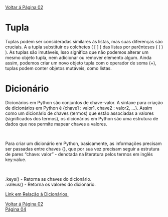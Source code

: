 <a href="Outros_Operadores.md" target="_self"  rel="prev">Voltar á Página 02</a>

# Tupla

Tuplas podem ser consideradas similares às listas, mas suas diferenças são cruciais. A a tupla substituir os colchetes ( [ ] ) das listas por parênteses ( ( ) ). As tuplas são imutáveis, Isso significa que não podemos alterar um mesmo objeto tupla, nem adicionar ou remover elemento algum. Ainda assim, podemos criar um novo objeto tupla com o operador de soma (+), tuplas podem conter objetos mutáveis, como listas.

# Dicionário

<p>Dicionários em Python são conjuntos de chave-valor. A sintaxe para criação de dicionários em Python é {chave1 : valor1, chave2 : valor2, …​}. Assim como um dicionário de chaves (termos) que estão associadas a valores (significados dos termos), os dicionários em Python são uma estrutura de dados que nos permite mapear chaves a valores.</p> <br>
<p>Para criar um dicionário em Python, basicamente, as informações precisam ser passadas entre chaves {}, que por sua vez precisam seguir a estrutura de pares “chave: valor” - denotada na literatura pelos termos em inglês key:value.</p><br>

.keys() - Retorna as chaves do dicionário. <br>
.valeus() - Retorna os valores do dicionário. <br>

<a href="https://www.hashtagtreinamentos.com/estruturas-condicionais-no-python?gclid=EAIaIQobChMI8aiIzL3z_QIVGneRCh1Lvgn7EAAYASAAEgKGqPD_BwE" target="_blank">Link em Relação á Dicionários.</a>


<a href="Outros_Operadores.md" target="_self"  rel="prev">Voltar á Página 02</a><br>
<a href="#" target="_self"  rel="prev">Página 04</a>

